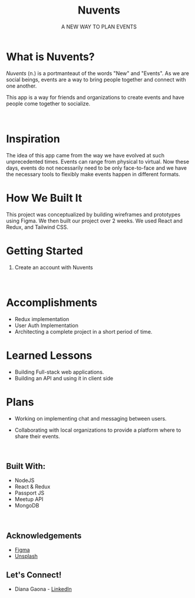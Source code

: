 ###

<div align="center">
  <h1 align="center">Nuvents</h1>
A NEW WAY TO PLAN EVENTS
</div>
<br />

<!-- TABLE OF CONTENTS -->
<!-- <details open="open">
  <summary>Table of Contents</summary>
  <ol>
    <li>
      <a href="#installation">Installation</a>
      <li>
      <a href="#inspiration">Inspiration</a>
      <ul>
        <li><a href="#what-it-does">What It Does</a></li>
         <li><a href="#how-we-built-it">How We Built It</a></li>
      </ul>
    </li>
    <li>
      <a href="#our-journey">Our Journey</a>
      <ul>
        <li><a href="#challenges-we-ran-into">Challenges We Ran Into</a></li>
        <li><a href="#accomplishments">Accomplishments</a></li>
        <li><a href="#what-we-learned">What We Learned</a></li>
      </ul>
    </li>
    <li><a href="#whats-next">What's Next</a></li>
    <li><a href="#built-with">Built With</a></li>
    <li><a href="#acknowledgements">Acknowledgements</a></li>
    <li><a href="#our-team">Our Team</a></li>
  </ol>
</details> -->

<!-- ABOUT THE PROJECT -->

# What is Nuvents?

<i>Nuvents</i> (n.) is a portmanteaut of the words "New" and "Events". As we are social beings, events are a way to bring people together and connect with one another.

This app is a way for friends and organizations to create events and have people come together to socialize. 

<br />

# Inspiration

The idea of this app came from the way we have evolved at such unprecedented times. Events can range from physical to virtual. Now these days, events do not necessarily need to be only face-to-face and we have the necessary tools to flexibly make events happen in different formats.

# How We Built It

This project was conceptualized by building wireframes and prototypes using Figma. We then built our project over 2 weeks. We used React and Redux, and Tailwind CSS.

# Getting Started

1. Create an account with Nuvents

<br />

# Accomplishments

- Redux implementation
- User Auth Implementation
- Architecting a complete project in a short period of time.

# Learned Lessons

- Building Full-stack web applications.
- Building an API and using it in client side

# Plans

- Working on implementing chat and messaging between users.
- Collaborating with local organizations to provide a platform where to share their events. 

  <br />

## Built With:

- NodeJS
- React & Redux
- Passport JS
- Meetup API
- MongoDB

<br />

<!-- ACKNOWLEDGEMENTS -->

## Acknowledgements

- [Figma](https://www.figma.com/)
- [Unsplash](https://www.unsplash.com)

<!-- CONTACT -->

## Let's Connect!

- Diana Gaona - [LinkedIn](https://www.linkedin.com/in/dianacgaona/)


<!-- MARKDOWN LINKS & IMAGES -->
<!-- https://www.markdownguide.org/basic-syntax/#reference-style-links -->
